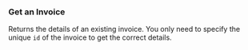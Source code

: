 ### Get an Invoice

Returns the details of an existing invoice. You only need to specify the unique
`id` of the invoice to get the correct details.
